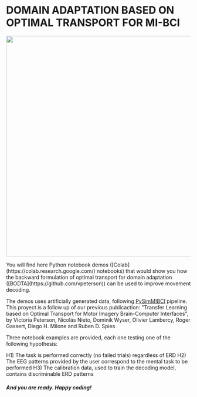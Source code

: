 # DOMAIN ADAPTATION BASED ON OPTIMAL TRANSPORT FOR MI-BCI
<p align="center">
<img src="Images/OTDA_workflow.png" width="600">
</p>
You will find here Python notebook demos ([Colab](https://colab.research.google.com/) notebooks) that would show you how the backward formulation of optimal transport for domain adaptation ([BODTA](https://github.com/vpeterson)) can be used to improve movement decoding. 

The demos uses artificially generated data, following [PySimMIBCI](https://github.com/catalinamagalvan/PySimMIBCI) pipeline. This proyect is a follow up of our previous publicaction: "Transfer Learning based on Optimal Transport for Motor Imagery Brain-Computer Interfaces", by Victoria Peterson, Nicolás Nieto, Dominik Wyser, Olivier Lambercy, Roger Gassert, Diego H. Milone and Ruben D. Spies

Three notebook examples are provided, each one testing one of the following hypothesis:

H1) The task is performed correctly (no failed trials) regardless of ERD
H2) The EEG patterns provided by the user correspond to the mental task to be performed
H3) The calibration data, used to train the decoding model, contains discriminable ERD patterns
##### And you are ready. Happy coding!

